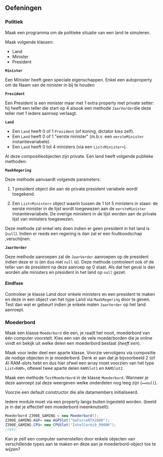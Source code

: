 ## Oefeningen

### Politiek
Maak een programma om de politieke situatie van een land te simuleren.

Maak volgende klassen:
* Land
* Minister
* President

**``Minister``**

Een Minister heeft geen speciale eigenschappen. Enkel een autoproperty om de Naam van de minister in bij te houden

**``President``**

Een President is een minister maar met 1 extra property met private setter: hij heeft een teller die start op 4 alsook een methode `JaarVerder`die deze teller met 1 iedere aanroep verlaagt.

**``Land``**

* Een ``Land`` heeft 0 of 1 ``President`` (of koning, dictator kies zelf).
* Een ``Land`` heeft 0 of 1 "eerste minister" (m.b.v. een ``eersteMinister`` instantievariabele).
* Een ``Land`` heeft 0 tot 4 ministers (via een ``List<Minister>``).

Al deze compositieobjecten zijn private.
Een land heeft volgende publieke methoden:

**``MaakRegering``**

Deze methode aanvaardt volgende parameters:
  
1. 1 president object die aan de private president variabele wordt toegekend.
  
2. Een ``List<Minister>`` object waarin tussen de 1 tot 5 ministers in staan: de eerste minister in de lijst wordt toegewezen aan de ``eersteMinister`` instantievariabele. De overige ministers in de lijst worden aan de private lijst van ministers toegewezen.

Deze methode zal enkel iets doen indien er geen president in het land is (``null``). Indien er reeds een regering is dan zal er een foutboodschap ,verschijnen.

**``JaarVerder``**

Deze methode aanroepen zal de ``JaarVerder`` aanroepen op de president indien deze er is (en dus niet ``null`` is). Deze methode controleert ook of de teller van de president na deze aanroep op 0 staat. Als dat het geval is dan worden alle ministers en president in het land op ``null`` gezet.

#### Eindfase

Controleer je klasse Land door enkele ministers en een president te maken en deze in een object van het type Land via ``MaakRegering`` door te geven. Test dan wat er gebeurt indien je enkele malen ``JaarVerder`` op het land aanroept.
    

### Moederbord

Maak een klasse ``Moederbord`` die een, je raadt het nooit, moederbord van één computer voorstelt. Kies een van de vele moederborden die je online vindt en bekijk uit welke delen een moederbord bestaat (*heeft een*).

Maak voor ieder deel een aparte klasse. Voorzie vervolgens via compositie de nodige objecten in je moederbord. Denk er aan dat je bijvoorbeeld 2 (of 4) RAM-slots hebt en dus hier ofwel een array moet voorzien van het type ``List<RAM>``, oftewel twee aparte delen ``RAMSlot1`` en ``RAMSlot2``.

Maak een methode ``TestMoederbord`` in de klasse ``Moederbord``. Wanneer je deze aanroept zal deze weergeven welke onderdelen nog leeg zijn (``==null``).

Voorzie een default constructor die alle datamembers initialiseerd.

Iedere module moet via een property langs buiten ingesteld worden. (beeld je in dat je effectief een moederbord ineenknutselt):

```java
Moederbord Z390E_GAMING = new Moederbord();
Z390E_GAMING.AGP= new AGPSlot("GeForceRTX2080");
Z390E_GAMING.CPU= new CPUSlot("IntelCorei9_9900K");
//etc.
```

Kan je zelf een computer samenstellen door enkele objecten van verschillende types aan te maken en deze aan je moederbord-object toe te wijzen? 


